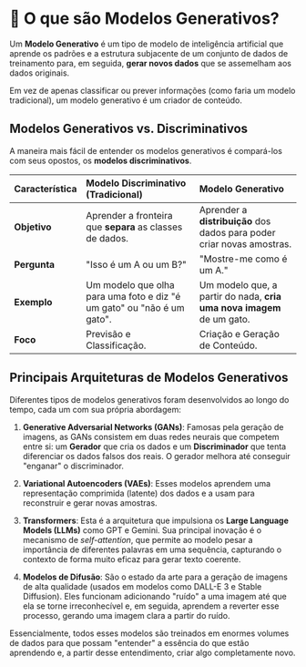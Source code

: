# 🧩 O que são Modelos Generativos?

Um **Modelo Generativo** é um tipo de modelo de inteligência artificial que aprende os padrões e a estrutura subjacente de um conjunto de dados de treinamento para, em seguida, **gerar novos dados** que se assemelham aos dados originais.

Em vez de apenas classificar ou prever informações (como faria um modelo tradicional), um modelo generativo é um criador de conteúdo.

## Modelos Generativos vs. Discriminativos

A maneira mais fácil de entender os modelos generativos é compará-los com seus opostos, os **modelos discriminativos**.

| Característica | Modelo Discriminativo (Tradicional) | Modelo Generativo |
| :--- | :--- | :--- |
| **Objetivo** | Aprender a fronteira que **separa** as classes de dados. | Aprender a **distribuição** dos dados para poder criar novas amostras. |
| **Pergunta** | "Isso é um A ou um B?" | "Mostre-me como é um A." |
| **Exemplo** | Um modelo que olha para uma foto e diz "é um gato" ou "não é um gato". | Um modelo que, a partir do nada, **cria uma nova imagem** de um gato. |
| **Foco** | Previsão e Classificação. | Criação e Geração de Conteúdo. |

## Principais Arquiteturas de Modelos Generativos

Diferentes tipos de modelos generativos foram desenvolvidos ao longo do tempo, cada um com sua própria abordagem:

1. **Generative Adversarial Networks (GANs)**: Famosas pela geração de imagens, as GANs consistem em duas redes neurais que competem entre si: um **Gerador** que cria os dados e um **Discriminador** que tenta diferenciar os dados falsos dos reais. O gerador melhora até conseguir "enganar" o discriminador.

2. **Variational Autoencoders (VAEs)**: Esses modelos aprendem uma representação comprimida (latente) dos dados e a usam para reconstruir e gerar novas amostras.

3. **Transformers**: Esta é a arquitetura que impulsiona os **Large Language Models (LLMs)** como GPT e Gemini. Sua principal inovação é o mecanismo de *self-attention*, que permite ao modelo pesar a importância de diferentes palavras em uma sequência, capturando o contexto de forma muito eficaz para gerar texto coerente.

4. **Modelos de Difusão**: São o estado da arte para a geração de imagens de alta qualidade (usados em modelos como DALL-E 3 e Stable Diffusion). Eles funcionam adicionando "ruído" a uma imagem até que ela se torne irreconhecível e, em seguida, aprendem a reverter esse processo, gerando uma imagem clara a partir do ruído.

Essencialmente, todos esses modelos são treinados em enormes volumes de dados para que possam "entender" a essência do que estão aprendendo e, a partir desse entendimento, criar algo completamente novo.
